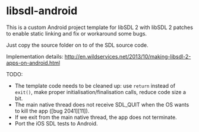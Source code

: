 libsdl-android
==============

This is a custom Android project template for libSDL 2 with libSDL 2 patches to enable static linking and fix or workaround some bugs.

Just copy the source folder on to of the SDL source code.

Implementation details: http://en.wildservices.net/2013/10/making-libsdl-2-apps-on-android.html

TODO:

- The template code needs to be cleaned up: use `return` instead of `exit()`, make proper initialisation/finalisation calls, reduce code size a bit.
- The main native thread does not receive SDL_QUIT when the OS wants to kill the app ([bug 2041][11]).
- If we exit from the main native thread, the app does not terminate.
- Port the iOS SDL tests to Android.
